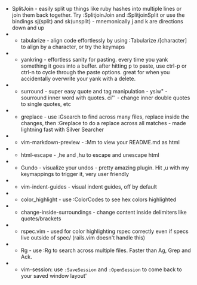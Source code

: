 * SplitJoin - easily split up things like ruby hashes into multiple lines or join them back together. Try :SplitjoinJoin and :SplitjoinSplit or use the bindings sj(split) and sk(unsplit) - mnemonically j and k are directions down and up
* * tabularize - align code effortlessly by using :Tabularize /[character] to align by a character, or try the keymaps
* * yankring - effortless sanity for pasting. every time you yank something it goes into a buffer. after hitting p to paste, use ctrl-p or ctrl-n to cycle through the paste options. great for when you accidentally overwrite your yank with a delete.
* * surround - super easy quote and tag manipulation - ysiw" - sourround inner word with quotes. ci"' - change inner double quotes to single quotes, etc
* * greplace - use :Gsearch to find across many files, replace inside the changes, then :Greplace to do a replace across all matches - made lightning fast with Silver Searcher
* * vim-markdown-preview - :Mm to view your README.md as html
* * html-escape - ,he and ,hu to escape and unescape html
* * Gundo - visualize your undos - pretty amazing plugin. Hit ,u with my keymappings to trigger it, very user friendly
* * vim-indent-guides - visual indent guides, off by default
* * color_highlight - use :ColorCodes to see hex colors highlighted
* * change-inside-surroundings - change content inside delimiters like quotes/brackets
* * rspec.vim - used for color highlighting rspec correctly even if specs live outside of spec/ (rails.vim doesn't handle this)
* * Rg - use :Rg to search across multiple files. Faster than Ag, Grep and Ack.
* * vim-session: use `:SaveSession` and `:OpenSession` to come back to your saved window layout'
